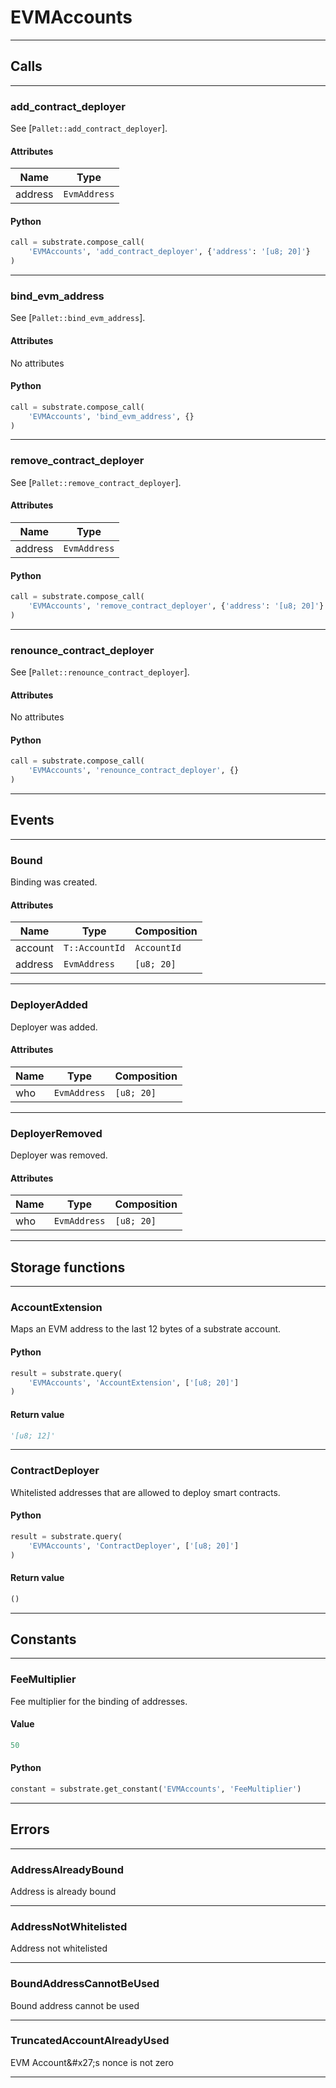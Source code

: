 
# EVMAccounts

---------
## Calls

---------
### add_contract_deployer
See [`Pallet::add_contract_deployer`].
#### Attributes
| Name | Type |
| -------- | -------- | 
| address | `EvmAddress` | 

#### Python
```python
call = substrate.compose_call(
    'EVMAccounts', 'add_contract_deployer', {'address': '[u8; 20]'}
)
```

---------
### bind_evm_address
See [`Pallet::bind_evm_address`].
#### Attributes
No attributes

#### Python
```python
call = substrate.compose_call(
    'EVMAccounts', 'bind_evm_address', {}
)
```

---------
### remove_contract_deployer
See [`Pallet::remove_contract_deployer`].
#### Attributes
| Name | Type |
| -------- | -------- | 
| address | `EvmAddress` | 

#### Python
```python
call = substrate.compose_call(
    'EVMAccounts', 'remove_contract_deployer', {'address': '[u8; 20]'}
)
```

---------
### renounce_contract_deployer
See [`Pallet::renounce_contract_deployer`].
#### Attributes
No attributes

#### Python
```python
call = substrate.compose_call(
    'EVMAccounts', 'renounce_contract_deployer', {}
)
```

---------
## Events

---------
### Bound
Binding was created.
#### Attributes
| Name | Type | Composition
| -------- | -------- | -------- |
| account | `T::AccountId` | ```AccountId```
| address | `EvmAddress` | ```[u8; 20]```

---------
### DeployerAdded
Deployer was added.
#### Attributes
| Name | Type | Composition
| -------- | -------- | -------- |
| who | `EvmAddress` | ```[u8; 20]```

---------
### DeployerRemoved
Deployer was removed.
#### Attributes
| Name | Type | Composition
| -------- | -------- | -------- |
| who | `EvmAddress` | ```[u8; 20]```

---------
## Storage functions

---------
### AccountExtension
 Maps an EVM address to the last 12 bytes of a substrate account.

#### Python
```python
result = substrate.query(
    'EVMAccounts', 'AccountExtension', ['[u8; 20]']
)
```

#### Return value
```python
'[u8; 12]'
```
---------
### ContractDeployer
 Whitelisted addresses that are allowed to deploy smart contracts.

#### Python
```python
result = substrate.query(
    'EVMAccounts', 'ContractDeployer', ['[u8; 20]']
)
```

#### Return value
```python
()
```
---------
## Constants

---------
### FeeMultiplier
 Fee multiplier for the binding of addresses.
#### Value
```python
50
```
#### Python
```python
constant = substrate.get_constant('EVMAccounts', 'FeeMultiplier')
```
---------
## Errors

---------
### AddressAlreadyBound
Address is already bound

---------
### AddressNotWhitelisted
Address not whitelisted

---------
### BoundAddressCannotBeUsed
Bound address cannot be used

---------
### TruncatedAccountAlreadyUsed
EVM Account&\#x27;s nonce is not zero

---------